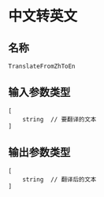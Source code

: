 # 中文转英文

## 名称

```
TranslateFromZhToEn
```

## 输入参数类型

```
[
    string  // 要翻译的文本
]
```

## 输出参数类型

```
[
    string  // 翻译后的文本
]
```
